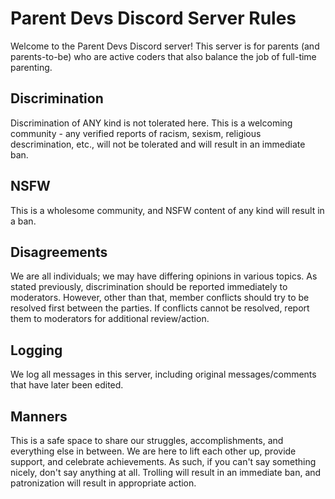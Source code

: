 # Parent Devs Discord Server Rules

Welcome to the Parent Devs Discord server! This server is for parents (and parents-to-be) who are active coders that also balance the job of full-time parenting.

## Discrimination

Discrimination of ANY kind is not tolerated here. This is a welcoming community - any verified reports of racism, sexism, religious descrimination, etc., will not be tolerated and will result in an immediate ban.

## NSFW

This is a wholesome community, and NSFW content of any kind will result in a ban.

## Disagreements

We are all individuals; we may have differing opinions in various topics. As stated previously, discrimination should be reported immediately to moderators. However, other than that, member conflicts should try to be resolved first between the parties. If conflicts cannot be resolved, report them to moderators for additional review/action.

## Logging

We log all messages in this server, including original messages/comments that have later been edited.

## Manners

This is a safe space to share our struggles, accomplishments, and everything else in between. We are here to lift each other up, provide support, and celebrate achievements. As such, if you can't say something nicely, don't say anything at all. Trolling will result in an immediate ban, and patronization will result in appropriate action.
